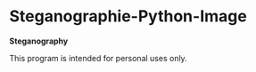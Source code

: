 # Steganographie-Python-Image

**__Steganography__**

This program is intended for personal uses only.
